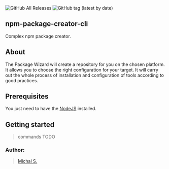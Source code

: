<img alt="GitHub All Releases" src="https://img.shields.io/github/downloads/msmikesm/npm-package-creator-cli/total">
<img alt="GitHub tag (latest by date)" src="https://img.shields.io/github/v/tag/msmikesm/npm-package-creator-cli">

## npm-package-creator-cli
Complex npm package creator.

## About
The Package Wizard will create a repository for you on the chosen platform. It allows you to choose the right configuration for your target.  It will carry out the whole process of installation and configuration of tools according to good practices.

## Prerequisites
You just need to have the [NodeJS](https://nodejs.org/en/) installed.

## Getting started
>commands TODO

### Author:
> [Michal S.](linkedin.com/in/michal-siemienowicz-761879151)


